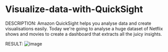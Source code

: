 # Visualize-data-with-QuickSight

DESCRIPTION:
Amazon QuickSight helps you analyse data and create visualisations easily. Today we're going to analyse a huge dataset of Netflix shows and movies to create a dashboard that extracts all the juicy insights. 


RESULT:
![image](https://github.com/user-attachments/assets/eeca49e1-629f-4054-a396-f50e833c11ed)
